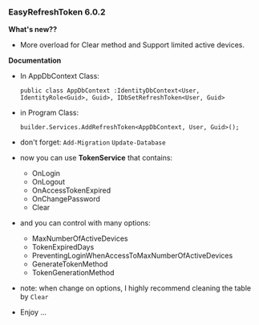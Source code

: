 ### **EasyRefreshToken 6.0.2**

**What's new??** 
- More overload for Clear method and Support limited active devices.

**Documentation** 

- In AppDbContext Class:

  `public class AppDbContext :IdentityDbContext<User, IdentityRole<Guid>, Guid>, IDbSetRefreshToken<User, Guid>`

- in Program Class: 

  `builder.Services.AddRefreshToken<AppDbContext, User, Guid>();`

- don't forget:
  `Add-Migration`
  `Update-Database`

- now you can use **TokenService** that contains:

  - OnLogin
  - OnLogout
  - OnAccessTokenExpired
  - OnChangePassword
  - Clear

- and you can control with many options:

  - MaxNumberOfActiveDevices
  - TokenExpiredDays
  - PreventingLoginWhenAccessToMaxNumberOfActiveDevices
  - GenerateTokenMethod
  - TokenGenerationMethod

- note: when change on options, I highly recommend cleaning the table by `Clear`

- Enjoy ... 

